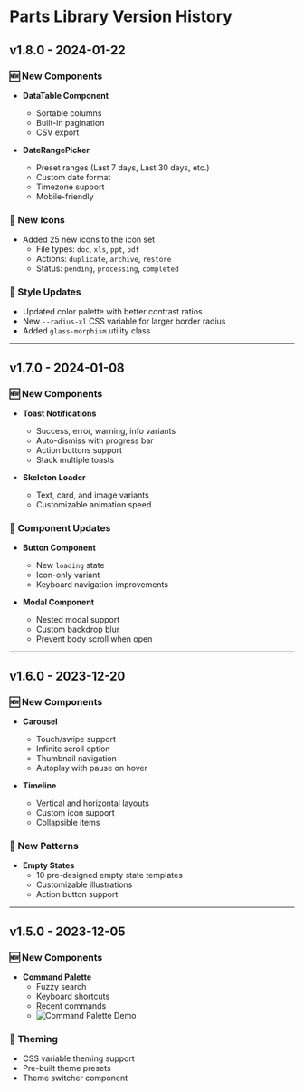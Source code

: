 # Parts Library Version History

## v1.8.0 - 2024-01-22
### 🆕 New Components
- **DataTable Component**
  - Sortable columns
  - Built-in pagination
  - CSV export

- **DateRangePicker**
  - Preset ranges (Last 7 days, Last 30 days, etc.)
  - Custom date format
  - Timezone support
  - Mobile-friendly

### 🎨 New Icons
- Added 25 new icons to the icon set
  - File types: `doc`, `xls`, `ppt`, `pdf`
  - Actions: `duplicate`, `archive`, `restore`
  - Status: `pending`, `processing`, `completed`

### 💅 Style Updates
- Updated color palette with better contrast ratios
- New `--radius-xl` CSS variable for larger border radius
- Added `glass-morphism` utility class

---

## v1.7.0 - 2024-01-08
### 🆕 New Components
- **Toast Notifications**
  - Success, error, warning, info variants
  - Auto-dismiss with progress bar
  - Action buttons support
  - Stack multiple toasts

- **Skeleton Loader**
  - Text, card, and image variants
  - Customizable animation speed

### 🔧 Component Updates
- **Button Component**
  - New `loading` state
  - Icon-only variant
  - Keyboard navigation improvements

- **Modal Component**
  - Nested modal support
  - Custom backdrop blur
  - Prevent body scroll when open

---

## v1.6.0 - 2023-12-20
### 🆕 New Components
- **Carousel**
  - Touch/swipe support
  - Infinite scroll option
  - Thumbnail navigation
  - Autoplay with pause on hover

- **Timeline**
  - Vertical and horizontal layouts
  - Custom icon support
  - Collapsible items

### 🎨 New Patterns
- **Empty States**
  - 10 pre-designed empty state templates
  - Customizable illustrations
  - Action button support

---

## v1.5.0 - 2023-12-05
### 🆕 New Components
- **Command Palette**
  - Fuzzy search
  - Keyboard shortcuts
  - Recent commands
  - ![Command Palette Demo](./assets/gifs/command-palette.gif)

### 💅 Theming
- CSS variable theming support
- Pre-built theme presets
- Theme switcher component